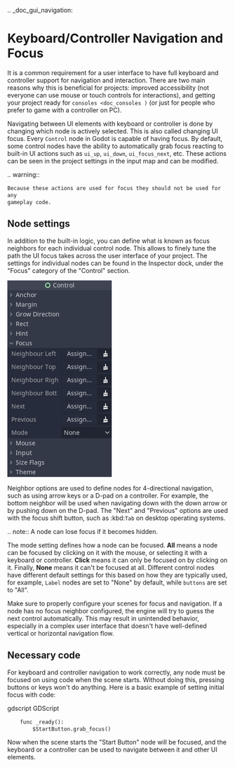 .. _doc_gui_navigation:

Keyboard/Controller Navigation and Focus
========================================

It is a common requirement for a user interface to have full keyboard
and controller support for navigation and interaction. There are two main
reasons why this is beneficial for projects: improved accessibility (not everyone
can use mouse or touch controls for interactions), and getting your project
ready for `consoles <doc_consoles )` (or just for people who prefer
to game with a controller on PC).

Navigating between UI elements with keyboard or controller is done by
changing which node is actively selected. This is also called changing UI focus.
Every `Control` node in Godot is capable of having focus.
By default, some control nodes have the ability to automatically grab focus
reacting to built-in UI actions such as `ui_up`, `ui_down`, `ui_focus_next`, etc.
These actions can be seen in the project settings in the input map and can be modified.

.. warning::

    Because these actions are used for focus they should not be used for any
    gameplay code.

Node settings
-------------

In addition to the built-in logic, you can define what is known as focus neighbors
for each individual control node. This allows to finely tune the path the UI focus
takes across the user interface of your project. The settings for individual
nodes can be found in the Inspector dock, under the "Focus" category of the
"Control" section.

![](img/focus_settings.png)

Neighbor options are used to define nodes for 4-directional navigation, such
as using arrow keys or a D-pad on a controller. For example, the bottom neighbor
will be used when navigating down with the down arrow or by pushing down on
the D-pad. The "Next" and "Previous" options are used with the focus shift button,
such as :kbd:`Tab` on desktop operating systems.

.. note::
    A node can lose focus if it becomes hidden.

The mode setting defines how a node can be focused. **All** means a node can
be focused by clicking on it with the mouse, or selecting it with a keyboard
or controller. **Click** means it can only be focused on by clicking on it.
Finally, **None** means it can't be focused at all. Different control nodes have
different default settings for this based on how they are typically used, for
example, `Label` nodes are set to "None" by default,
while `buttons` are set to "All".

Make sure to properly configure your scenes for focus and navigation. If a node has
no focus neighbor configured, the engine will try to guess the next control automatically.
This may result in unintended behavior, especially in a complex user interface that doesn't
have well-defined vertical or horizontal navigation flow.

Necessary code
--------------

For keyboard and controller navigation to work correctly, any node must be focused on
using code when the scene starts. Without doing this, pressing buttons or keys won't
do anything. Here is a basic example of setting initial focus with code:

gdscript GDScript

```
    func _ready():
        $StartButton.grab_focus()
```

Now when the scene starts the "Start Button" node will be focused, and the keyboard
or a controller can be used to navigate between it and other UI elements.
